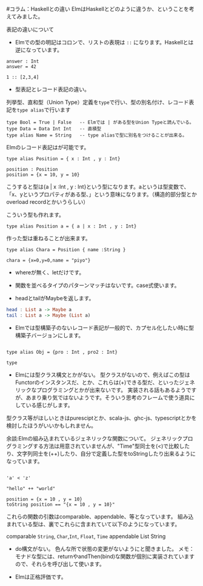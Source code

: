 #コラム：Haskellとの違い
ElmはHaskellとどのように違うか、ということを考えてみました。


表記の違いについて

* Elmでの型の明記はコロンで、リストの表現は `::` になります。Haskellとは逆になっています。

```
answer : Int
answer = 42

1 :: [2,3,4]
```


* 型表記とレコード表記の違い。

列挙型、直和型（Union Type）定義を`type`で行い、型の別名付け、レコード表記を`type alias`で行います

```
type Bool = True | False   -- Elmでは | がある型をUnion Typeと読んでいる。
type Data = Data Int Int   -- 直積型
type alias Name = String   -- type aliasで型に別名をつけることが出来る。
```

Elmのレコード表記はが可能です。

```
type alias Position = { x : Int , y : Int}

position : Position
position = {x = 10, y = 10}
```

こうすると型は{a | x :Int , y : Int}という型になります。aというは型変数で、「x、yというプロパティがある型、」という意味になります。（構造的部分型とかoverload recordとかいうらしい）

こういう型も作れます。

```
type alias Position a = { a | x : Int , y : Int}

```

作った型は重ねることが出来ます。

```
type alias Chara = Position { name :String }

chara = {x=0,y=0,name = "piyo"}
```



* whereが無く、letだけです。

* 関数を並べるタイプのパターンマッチはないです。case式使います。

* headとtailがMaybeを返します。

```hs
head : List a -> Maybe a
tail : List a -> Maybe (List a)
```

* Elmでは型構築子のないレコード表記が一般的で、カプセル化したい時に型構築子バージョンにします。

```

type alias Obj = {pro : Int , pro2 : Int}

type
```


* Elmには型クラス構文とかがない。
型クラスがないので、例えばこの型はFunctorのインスタンスだ、とか、これらは(+)できる型だ、といったジェネリックなプログラミングとかが出来ないです。
実装される話もあるようですが、あまり乗り気ではないようです。そういう思考のフレームで使う道具にしている感じがします。

型クラス等がほしいときはpuresciptとか、scala-js、ghc-js、typescriptとかを検討したほうがいいかもしれません。

余談:Elmの組み込まれているジェネリックな関数について。
ジェネリックプログラミングする方法は用意されていませんが、"Time"型同士を(<)で比較したり、文字列同士を(++)したり、自分で定義した型をtoStringしたり出来るようになっています。

```

'a' < 'z'

"hello" ++ "world"

position = {x = 10 , y = 10}
toString position == "{x = 10 , y = 10}"

```

これらの関数の引数はcomparable、appendable、等となっています。
組み込まれている型は、裏でこれらに含まれていて以下のようになっています。

comparable `String`, `Char`,`Int`, `Float`, `Time`
appendable List String



* do構文がない。
色んな所で状態の変更がないようにと聞きました。
メモ：モナドな型には、returnやandThen(bind)な関数が個別に実装されていますので、それらを呼び出して使います。


* Elmは正格評価です。
